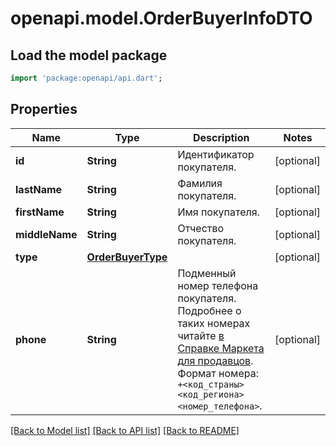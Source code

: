 # openapi.model.OrderBuyerInfoDTO

## Load the model package
```dart
import 'package:openapi/api.dart';
```

## Properties
Name | Type | Description | Notes
------------ | ------------- | ------------- | -------------
**id** | **String** | Идентификатор покупателя. | [optional] 
**lastName** | **String** | Фамилия покупателя. | [optional] 
**firstName** | **String** | Имя покупателя. | [optional] 
**middleName** | **String** | Отчество покупателя. | [optional] 
**type** | [**OrderBuyerType**](OrderBuyerType.md) |  | [optional] 
**phone** | **String** | Подменный номер телефона покупателя. Подробнее о таких номерах читайте [в Справке Маркета для продавцов](https://yandex.ru/support2/marketplace/ru/orders/dbs/call#fake-number).  Формат номера: `+<код_страны><код_региона><номер_телефона>`.  | [optional] 

[[Back to Model list]](../README.md#documentation-for-models) [[Back to API list]](../README.md#documentation-for-api-endpoints) [[Back to README]](../README.md)


